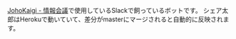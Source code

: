 [JohoKaigi - 情報会議](http://johokaigi.org/)で使用しているSlackで飼っているボットです。
シェア太郎はHerokuで動いていて、差分がmasterにマージされると自動的に反映されます。
